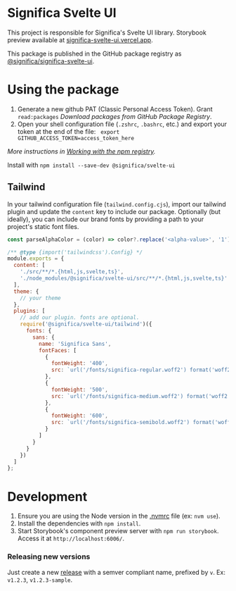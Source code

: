 # Significa Svelte UI

This project is responsible for Significa's Svelte UI library.
Storybook preview available at [significa-svelte-ui.vercel.app](https://significa-svelte-ui.vercel.app/).

This package is published in the GitHub package registry as [@significa/significa-svelte-ui](https://github.com/significa/significa-svelte-ui/pkgs/npm/significa-svelte-ui).

# Using the package

1. Generate a new github PAT (Classic Personal Access Token).
   Grant `read:packages` _Download packages from GitHub Package Registry_.
2. Open your shell configuration file (`.zshrc`, `.bashrc`, etc.) and export your token at the end of the file: ` export GITHUB_ACCESS_TOKEN=access_token_here`

_More instructions in [Working with the npm registry](https://docs.github.com/en/packages/working-with-a-github-packages-registry/working-with-the-npm-registry)._

Install with `npm install --save-dev @significa/svelte-ui`

## Tailwind

In your tailwind configuration file (`tailwind.config.cjs`), import our tailwind plugin and update the `content` key to include our package.
Optionally (but ideally), you can include our brand fonts by providing a path to your project's static font files.

```js
const parseAlphaColor = (color) => color?.replace('<alpha-value>', '1');

/** @type {import('tailwindcss').Config} */
module.exports = {
  content: [
    './src/**/*.{html,js,svelte,ts}',
    './node_modules/@significa/svelte-ui/src/**/*.{html,js,svelte,ts}' // add this
  ],
  theme: {
    // your theme
  },
  plugins: [
    // add our plugin. fonts are optional.
    require('@significa/svelte-ui/tailwind')({
      fonts: {
        sans: {
          name: 'Significa Sans',
          fontFaces: [
            {
              fontWeight: '400',
              src: `url('/fonts/significa-regular.woff2') format('woff2')`
            },
            {
              fontWeight: '500',
              src: `url('/fonts/significa-medium.woff2') format('woff2')`
            },
            {
              fontWeight: '600',
              src: `url('/fonts/significa-semibold.woff2') format('woff2')`
            }
          ]
        }
      }
    })
  ]
};
```

# Development

1. Ensure you are using the Node version in the [.nvmrc](./.nvmrc) file (ex: `nvm use`).
2. Install the dependencies with `npm install`.
3. Start Storybook's component preview server with `npm run storybook`. Access it at `http://localhost:6006/`.

### Releasing new versions

Just create a new [release](https://github.com/significa/significa-svelte-ui/releases) with a semver compliant name, prefixed by `v`. Ex: `v1.2.3`, `v1.2.3-sample`.
